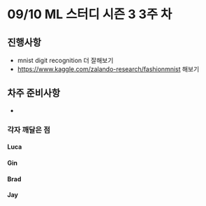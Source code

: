 # 09/10 ML 스터디 시즌 3 3주 차


## 진행사항

* mnist digit recognition 더 잘해보기
* https://www.kaggle.com/zalando-research/fashionmnist 해보기

## 차주 준비사항

*

### 각자 깨달은 점

#### Luca

#### Gin

#### Brad

#### Jay
